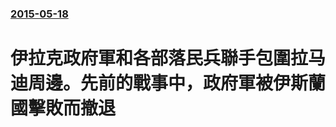 ### [2015-05-18](/news/2015/05/18/index.md)

##### 
# 伊拉克政府軍和各部落民兵聯手包圍拉马迪周邊。先前的戰事中，政府軍被伊斯蘭國擊敗而撤退



